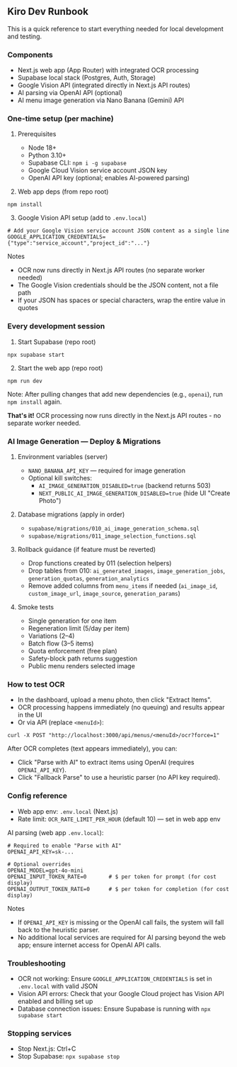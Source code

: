 ## Kiro Dev Runbook

This is a quick reference to start everything needed for local development and testing.

### Components
- Next.js web app (App Router) with integrated OCR processing
- Supabase local stack (Postgres, Auth, Storage)
- Google Vision API (integrated directly in Next.js API routes)
- AI parsing via OpenAI API (optional)
 - AI menu image generation via Nano Banana (Gemini) API

### One-time setup (per machine)
1) Prerequisites
   - Node 18+
   - Python 3.10+
   - Supabase CLI: `npm i -g supabase`
   - Google Cloud Vision service account JSON key
   - OpenAI API key (optional; enables AI-powered parsing)

2) Web app deps (from repo root)
```
npm install
```

3) Google Vision API setup (add to `.env.local`)
```
# Add your Google Vision service account JSON content as a single line
GOOGLE_APPLICATION_CREDENTIALS={"type":"service_account","project_id":"..."}
```

Notes
- OCR now runs directly in Next.js API routes (no separate worker needed)
- The Google Vision credentials should be the JSON content, not a file path
- If your JSON has spaces or special characters, wrap the entire value in quotes

### Every development session
1) Start Supabase (repo root)
```
npx supabase start
```

2) Start the web app (repo root)
```
npm run dev
```

Note: After pulling changes that add new dependencies (e.g., `openai`), run `npm install` again.

**That's it!** OCR processing now runs directly in the Next.js API routes - no separate worker needed.

### AI Image Generation — Deploy & Migrations

1) Environment variables (server)
   - `NANO_BANANA_API_KEY` — required for image generation
   - Optional kill switches:
     - `AI_IMAGE_GENERATION_DISABLED=true` (backend returns 503)
     - `NEXT_PUBLIC_AI_IMAGE_GENERATION_DISABLED=true` (hide UI "Create Photo")

2) Database migrations (apply in order)
   - `supabase/migrations/010_ai_image_generation_schema.sql`
   - `supabase/migrations/011_image_selection_functions.sql`

3) Rollback guidance (if feature must be reverted)
   - Drop functions created by 011 (selection helpers)
   - Drop tables from 010: `ai_generated_images`, `image_generation_jobs`, `generation_quotas`, `generation_analytics`
   - Remove added columns from `menu_items` if needed (`ai_image_id`, `custom_image_url`, `image_source`, `generation_params`)

4) Smoke tests
   - Single generation for one item
   - Regeneration limit (5/day per item)
   - Variations (2–4)
   - Batch flow (3–5 items)
   - Quota enforcement (free plan)
   - Safety-block path returns suggestion
   - Public menu renders selected image

### How to test OCR
- In the dashboard, upload a menu photo, then click "Extract Items".
- OCR processing happens immediately (no queuing) and results appear in the UI
- Or via API (replace `<menuId>`):
```
curl -X POST "http://localhost:3000/api/menus/<menuId>/ocr?force=1"
```

After OCR completes (text appears immediately), you can:
- Click "Parse with AI" to extract items using OpenAI (requires `OPENAI_API_KEY`).
- Click "Fallback Parse" to use a heuristic parser (no API key required).

### Config reference
- Web app env: `.env.local` (Next.js)
- Rate limit: `OCR_RATE_LIMIT_PER_HOUR` (default 10) — set in web app env

AI parsing (web app `.env.local`):
```
# Required to enable "Parse with AI"
OPENAI_API_KEY=sk-...

# Optional overrides
OPENAI_MODEL=gpt-4o-mini
OPENAI_INPUT_TOKEN_RATE=0       # $ per token for prompt (for cost display)
OPENAI_OUTPUT_TOKEN_RATE=0      # $ per token for completion (for cost display)
```

Notes
- If `OPENAI_API_KEY` is missing or the OpenAI call fails, the system will fall back to the heuristic parser.
- No additional local services are required for AI parsing beyond the web app; ensure internet access for OpenAI API calls.

### Troubleshooting
- OCR not working: Ensure `GOOGLE_APPLICATION_CREDENTIALS` is set in `.env.local` with valid JSON
- Vision API errors: Check that your Google Cloud project has Vision API enabled and billing set up
- Database connection issues: Ensure Supabase is running with `npx supabase start`

### Stopping services
- Stop Next.js: Ctrl+C
- Stop Supabase: `npx supabase stop`